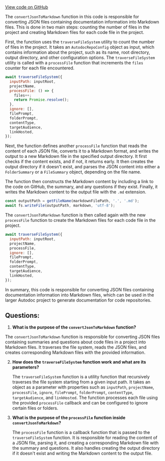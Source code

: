[View code on GitHub](https://github.com/context-labs/autodoc/src/cli/commands/index/convertJsonToMarkdown.ts)

The `convertJsonToMarkdown` function in this code is responsible for converting JSON files containing documentation information into Markdown files. This is done in two main steps: counting the number of files in the project and creating Markdown files for each code file in the project.

First, the function uses the `traverseFileSystem` utility to count the number of files in the project. It takes an `AutodocRepoConfig` object as input, which contains information about the project, such as its name, root directory, output directory, and other configuration options. The `traverseFileSystem` utility is called with a `processFile` function that increments the `files` counter for each file encountered.

```javascript
await traverseFileSystem({
  inputPath: inputRoot,
  projectName,
  processFile: () => {
    files++;
    return Promise.resolve();
  },
  ignore: [],
  filePrompt,
  folderPrompt,
  contentType,
  targetAudience,
  linkHosted,
});
```

Next, the function defines another `processFile` function that reads the content of each JSON file, converts it to a Markdown format, and writes the output to a new Markdown file in the specified output directory. It first checks if the content exists, and if not, it returns early. It then creates the output directory if it doesn't exist, and parses the JSON content into either a `FolderSummary` or a `FileSummary` object, depending on the file name.

The function then constructs the Markdown content by including a link to the code on GitHub, the summary, and any questions if they exist. Finally, it writes the Markdown content to the output file with the `.md` extension.

```javascript
const outputPath = getFileName(markdownFilePath, '.', '.md');
await fs.writeFile(outputPath, markdown, 'utf-8');
```

The `convertJsonToMarkdown` function is then called again with the new `processFile` function to create the Markdown files for each code file in the project.

```javascript
await traverseFileSystem({
  inputPath: inputRoot,
  projectName,
  processFile,
  ignore: [],
  filePrompt,
  folderPrompt,
  contentType,
  targetAudience,
  linkHosted,
});
```

In summary, this code is responsible for converting JSON files containing documentation information into Markdown files, which can be used in the larger Autodoc project to generate documentation for code repositories.
## Questions: 
 1. **What is the purpose of the `convertJsonToMarkdown` function?**

   The `convertJsonToMarkdown` function is responsible for converting JSON files containing summaries and questions about code files in a project into Markdown files. It traverses the file system, reads the JSON files, and creates corresponding Markdown files with the provided information.

2. **How does the `traverseFileSystem` function work and what are its parameters?**

   The `traverseFileSystem` function is a utility function that recursively traverses the file system starting from a given input path. It takes an object as a parameter with properties such as `inputPath`, `projectName`, `processFile`, `ignore`, `filePrompt`, `folderPrompt`, `contentType`, `targetAudience`, and `linkHosted`. The function processes each file using the provided `processFile` callback and can be configured to ignore certain files or folders.

3. **What is the purpose of the `processFile` function inside `convertJsonToMarkdown`?**

   The `processFile` function is a callback function that is passed to the `traverseFileSystem` function. It is responsible for reading the content of a JSON file, parsing it, and creating a corresponding Markdown file with the summary and questions. It also handles creating the output directory if it doesn't exist and writing the Markdown content to the output file.